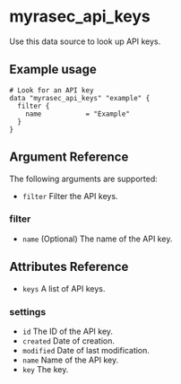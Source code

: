 # myrasec_api_keys

Use this data source to look up API keys.

## Example usage

```hcl
# Look for an API key
data "myrasec_api_keys" "example" {
  filter {
    name           = "Example"
  }
}
```

## Argument Reference

The following arguments are supported:

* `filter` Filter the API keys.

### filter
* `name` (Optional) The name of the API key.

## Attributes Reference
* `keys` A list of API keys.

### settings
* `id` The ID of the API key.
* `created` Date of creation.
* `modified` Date of last modification.
* `name` Name of the API key.
* `key` The key.
